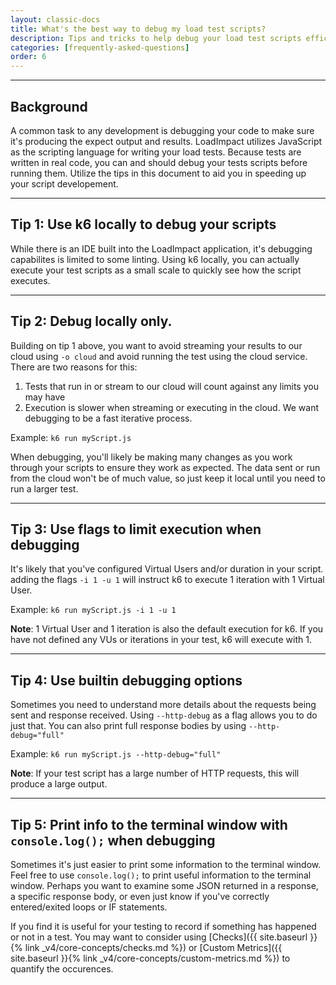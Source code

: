 ```yaml
---
layout: classic-docs
title: What's the best way to debug my load test scripts?
description: Tips and tricks to help debug your load test scripts efficiently
categories: [frequently-asked-questions]
order: 6
---
```


***

<h2>Background</h2>

A common task to any development is debugging your code to make sure it's producing the expect output and results. LoadImpact utilizes JavaScript as the scripting language for writing your load tests.  Because tests are written in real code, you can and should debug your tests scripts before running them.  Utilize the tips in this document to aid you in speeding up your script developement.

***


## Tip 1: Use k6 locally to debug your scripts

While there is an IDE built into the LoadImpact application, it's debugging capabilites is limited to some linting.  Using k6 locally, you can actually execute your test scripts as a small scale to quickly see how the script executes.

***

## Tip 2: Debug locally only.

Building on tip 1 above, you want to avoid streaming your results to our cloud using `-o cloud` and avoid running the test using the cloud service.  There are two reasons for this:

1. Tests that run in or stream to our cloud will count against any limits you may have
2. Execution is slower when streaming or executing in the cloud. We want debugging to be a fast iterative process.

Example: `k6 run myScript.js`

When debugging, you'll likely be making many changes as you work through your scripts to ensure they work as expected.  The data sent or run from the cloud won't be of much value, so just keep it local until you need to run a larger test.

***

## Tip 3: Use flags to limit execution when debugging

It's likely that you've configured Virtual Users and/or duration in your script. adding the flags `-i 1 -u 1` will instruct k6 to execute 1 iteration with 1 Virtual User.

Example: `k6 run myScript.js -i 1 -u 1`

**Note**: 1 Virtual User and 1 iteration is also the default execution for k6.  If you have not defined any VUs or iterations in your test, k6 will execute with 1.

***

## Tip 4: Use builtin debugging options

Sometimes you need to understand more details about the requests being sent and response received.  Using `--http-debug` as a flag allows you to do just that.  You can also print full response bodies by using `--http-debug="full"`

Example:  `k6 run myScript.js --http-debug="full"`

**Note**: If your test script has a large number of HTTP requests, this will produce a large output.

***

## Tip 5: Print info to the terminal window with `console.log();` when debugging

Sometimes it's just easier to print some information to the terminal window.  Feel free to use `console.log();` to print useful information to the terminal window. Perhaps you want to examine some JSON returned in a response, a specific response body, or even just know if you've correctly entered/exited loops or IF statements.

If you find it is useful for your testing to record if something has happened or not in a test.  You may want to consider using [Checks]({{ site.baseurl }}{% link _v4/core-concepts/checks.md %}) or [Custom Metrics]({{ site.baseurl }}{% link _v4/core-concepts/custom-metrics.md %}) to quantify the occurences.
